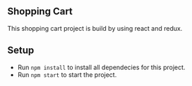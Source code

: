 ## Shopping Cart

This shopping cart project is build by using react and redux.

## Setup
* Run `npm install` to install all dependecies for this project.
* Run `npm start` to start the project.
